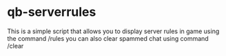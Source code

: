 # qb-serverrules

This is a simple script that allows you to display server rules in game using the command /rules 
you can also clear spammed chat using command /clear 
